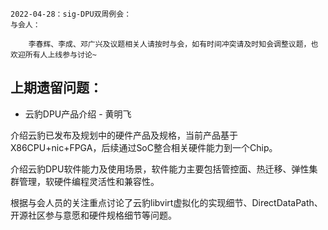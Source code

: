 ```
2022-04-28：sig-DPU双周例会：
与会人：

    李春辉、李成、邓广兴及议题相关人请按时与会，如有时间冲突请及时知会调整议题，也欢迎所有人上线参与讨论~
```

## 上期遗留问题：

* 云豹DPU产品介绍 - 黄明飞

介绍云豹已发布及规划中的硬件产品及规格，当前产品基于X86CPU+nic+FPGA，后续通过SoC整合相关硬件能力到一个Chip。

介绍云豹DPU软件能力及使用场景，软件能力主要包括管控面、热迁移、弹性集群管理，软硬件编程灵活性和兼容性。

根据与会人员的关注重点讨论了云豹libvirt虚拟化的实现细节、DirectDataPath、开源社区参与意愿和硬件规格细节等问题。
